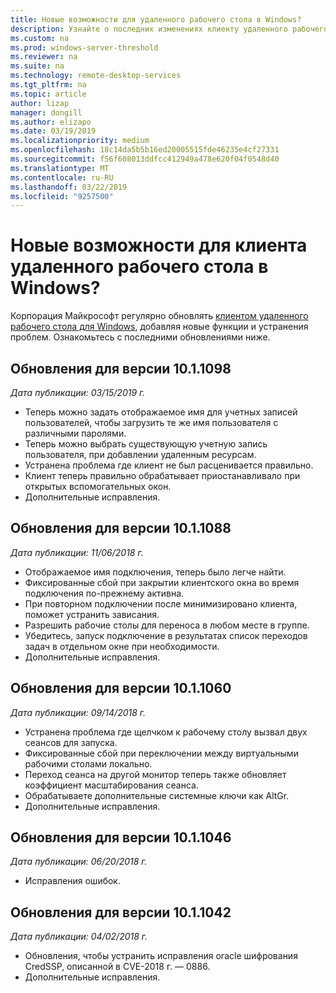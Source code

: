```yaml
---
title: Новые возможности для удаленного рабочего стола в Windows?
description: Узнайте о последних изменениях клиенту удаленного рабочего стола для Windows
ms.custom: na
ms.prod: windows-server-threshold
ms.reviewer: na
ms.suite: na
ms.technology: remote-desktop-services
ms.tgt_pltfrm: na
ms.topic: article
author: lizap
manager: dongill
ms.author: elizapo
ms.date: 03/19/2019
ms.localizationpriority: medium
ms.openlocfilehash: 18c14da5b5b16ed20005515fde46235e4cf27331
ms.sourcegitcommit: f56f608013ddfcc412949a478e620f04f0548d40
ms.translationtype: MT
ms.contentlocale: ru-RU
ms.lasthandoff: 03/22/2019
ms.locfileid: "9257500"
---
```

# Новые возможности для клиента удаленного рабочего стола в Windows?

Корпорация Майкрософт регулярно обновлять [клиентом удаленного рабочего стола для Windows](windows.md), добавляя новые функции и устранения проблем. Ознакомьтесь с последними обновлениями ниже.

## Обновления для версии 10.1.1098
*Дата публикации: 03/15/2019 г.*

- Теперь можно задать отображаемое имя для учетных записей пользователей, чтобы загрузить те же имя пользователя с различными паролями.
- Теперь можно выбрать существующую учетную запись пользователя, при добавлении удаленным ресурсам.
- Устранена проблема где клиент не был расценивается правильно.
- Клиент теперь правильно обрабатывает приостанавливало при открытых вспомогательных окон.
- Дополнительные исправления.

## Обновления для версии 10.1.1088
*Дата публикации: 11/06/2018 г.*

- Отображаемое имя подключения, теперь было легче найти.
- Фиксированные сбой при закрытии клиентского окна во время подключения по-прежнему активна.
- При повторном подключении после минимизировано клиента, поможет устранить зависания.
- Разрешить рабочие столы для переноса в любом месте в группе.
- Убедитесь, запуск подключение в результатах список переходов задач в отдельном окне при необходимости.
- Дополнительные исправления.

## Обновления для версии 10.1.1060
*Дата публикации: 09/14/2018 г.*

- Устранена проблема где щелчком к рабочему столу вызвал двух сеансов для запуска.
- Фиксированные сбой при переключении между виртуальными рабочими столами локально.
- Переход сеанса на другой монитор теперь также обновляет коэффициент масштабирования сеанса. 
- Обрабатываете дополнительные системные ключи как AltGr.
- Дополнительные исправления.

## Обновления для версии 10.1.1046
*Дата публикации: 06/20/2018 г.*

- Исправления ошибок.

## Обновления для версии 10.1.1042
*Дата публикации: 04/02/2018 г.*

- Обновления, чтобы устранить исправления oracle шифрования CredSSP, описанной в CVE-2018 г. — 0886.
- Дополнительные исправления.
